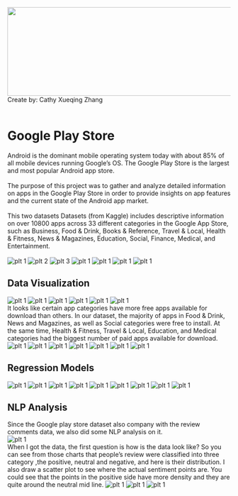 <nbsp/><nbsp/><nbsp/><nbsp/><img src="https://github.com/CathyXueqingZhang/Jobapplication/blob/master/Python/Google/pic/google.jpeg" width="750" height="200" /><br/>
Create by: Cathy Xueqing Zhang<br/><br/>

# Google Play Store
Android is the dominant mobile operating system today with about 85% of all mobile devices running Google’s OS. The Google Play Store is the largest and most popular Android app store.<br/><br/>
The purpose of this project was to gather and analyze detailed information on apps in the Google Play Store in order to provide insights on app features and the current state of the Android app market.<br/><br/>
This two datasets Datasets (from Kaggle) includes descriptive information on over 10800 apps across 33 different categories in the Google App Store, such as Business, Food & Drink, Books & Reference, Travel & Local, Health & Fitness, News & Magazines, Education, Social, Finance, Medical, and Entertainment.<br/><br/>
![plt 1](pic/0001.jpg)
![plt 2](pic/0002.jpg)
![plt 3](pic/0003.jpg)
![plt 1](pic/0004.jpg)
![plt 1](pic/0005.jpg)
![plt 1](pic/0006.jpg)
![plt 1](pic/0007.jpg)
## Data Visualization 
![plt 1](pic/0008.jpg)
![plt 1](pic/0009.jpg)
![plt 1](pic/0010.jpg)
![plt 1](pic/0011.jpg)
![plt 1](pic/0012.jpg)
![plt 1](pic/0013.jpg)
<br/> It looks like certain app categories have more free apps available for download than others. In our dataset, the majority of apps in Food & Drink, News and Magazines, as well as Social categories were free to install. At the same time, Health & Fitness, Travel & Local, Education, and Medical categories had the biggest number of paid apps available for download.<br/>
![plt 1](pic/0014.jpg)
![plt 1](pic/0015.jpg)
![plt 1](pic/0016.jpg)
![plt 1](pic/0017.jpg)
![plt 1](pic/0018.jpg)
![plt 1](pic/0019.jpg)
![plt 1](pic/0020.jpg)
## Regression Models
![plt 1](pic/0021.jpg)
![plt 1](pic/0022.jpg)
![plt 1](pic/0023.jpg)
![plt 1](pic/0024.jpg)
![plt 1](pic/0025.jpg)
![plt 1](pic/0026.jpg)
![plt 1](pic/0027.jpg)
![plt 1](pic/0028.jpg)
![plt 1](pic/0029.jpg)

## NLP Analysis
Since the Google play store dataset also company with the review comments data, we also did some NLP analysis on it.<br/>
![plt 1](pic/0030.jpg)
<br/>When I got the data, the first question is how is the data look like? So you can see from those charts that people’s review were classified into three category ,the positive, neutral and negative,  and here is their distribution. I also draw a scatter plot to see where the actual sentiment points are. You could see that the points in the positive side have more density and they are quite around the neutral mid line. 
![plt 1](pic/0032.jpg)
![plt 1](pic/0033.jpg)
![plt 1](pic/0034.jpg)
